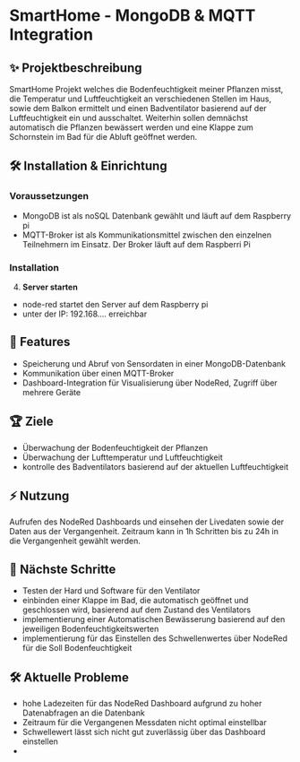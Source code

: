 # SmartHome - MongoDB & MQTT Integration

## ✨ Projektbeschreibung
SmartHome Projekt welches die Bodenfeuchtigkeit meiner Pflanzen misst, die Temperatur und Luftfeuchtigkeit an verschiedenen Stellen im Haus, sowie dem Balkon ermittelt und einen Badventilator basierend auf der Luftfeuchtigkeit ein und ausschaltet. Weiterhin sollen demnächst automatisch die Pflanzen bewässert werden und eine Klappe zum Schornstein im Bad für die Abluft geöffnet werden. 

## 🛠 Installation & Einrichtung
### Voraussetzungen
- MongoDB ist als noSQL Datenbank gewählt und läuft auf dem Raspberry pi
- MQTT-Broker ist als Kommunikationsmittel zwischen den einzelnen Teilnehmern im Einsatz. Der Broker läuft auf dem Raspberri Pi

### Installation


4. **Server starten**
- node-red startet den Server auf dem Raspberry pi
- unter der IP: 192.168.... erreichbar 

## 📝 Features
- Speicherung und Abruf von Sensordaten in einer MongoDB-Datenbank
- Kommunikation über einen MQTT-Broker 
- Dashboard-Integration für Visualisierung über NodeRed, Zugriff über mehrere Geräte

## 🏆 Ziele
- Überwachung der Bodenfeuchtigkeit der Pflanzen
- Überwachung der Lufttemperatur und Luftfeuchtigkeit
- kontrolle des Badventilators basierend auf der aktuellen Luftfeuchtigkeit

## ⚡ Nutzung
Aufrufen des NodeRed Dashboards und einsehen der Livedaten sowie der Daten aus der Vergangenheit. Zeitraum kann in 1h Schritten bis zu 24h in die Vergangenheit gewählt werden.



## 🔄 Nächste Schritte
- Testen der Hard und Software für den Ventilator
- einbinden einer Klappe im Bad, die automatisch geöffnet und geschlossen wird, basierend auf dem Zustand des Ventilators
- implementierung einer Automatischen Bewässerung basierend auf den jeweiligen Bodenfeuchtigkeitswerten
- implementierung für das Einstellen des Schwellenwertes über NodeRed für die Soll Bodenfeuchtigkeit

## 🛠 Aktuelle Probleme
- hohe Ladezeiten für das NodeRed Dashboard aufgrund zu hoher Datenabfragen an die Datenbank
- Zeitraum für die Vergangenen Messdaten nicht optimal einstellbar
- Schwellewert lässt sich nicht gut zuverlässig über das Dashboard einstellen
- 
